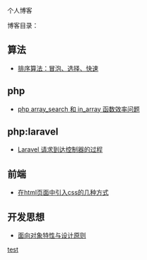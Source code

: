 个人博客


博客目录：

## 算法

* [排序算法：冒泡、选择、快速](/算法/排序算法:冒泡、选择、快速.md)


## php
* [php array_search 和 in_array 函数效率问题](/php/php的array_search和in_array函数效率问题.md)
## php:laravel

* [Laravel 请求到达控制器的过程](/php/Laravel请求到达控制器的过程.md)

## 前端
* [在html页面中引入css的几种方式](/前端/在html页面中引入css的几种方式.md)

## 开发思想

* [面向对象特性与设计原则](/designPattern/面向对象特性与设计原则.md)














[test](/gitImg/test.jpg)
